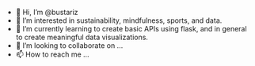 - 👋 Hi, I’m @bustariz
- 👀 I’m interested in sustainability, mindfulness, sports, and data. 
- 🌱 I’m currently learning to create basic APIs using flask, and in general to create meaningful data visualizations.
- 💞️ I’m looking to collaborate on ...
- 📫 How to reach me ...

<!---
bustariz/bustariz is a ✨ special ✨ repository because its `README.md` (this file) appears on your GitHub profile.
You can click the Preview link to take a look at your changes.
--->
